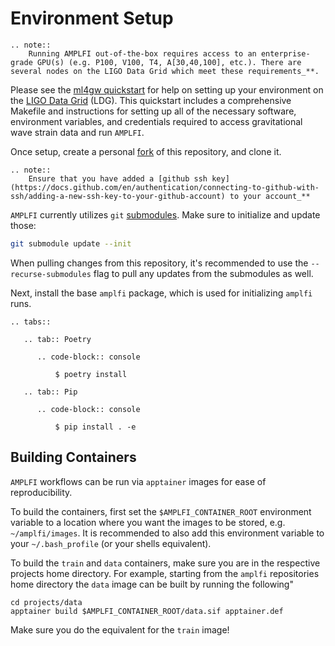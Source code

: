 Environment Setup
=================

```{eval-rst}
.. note::
    Running AMPLFI out-of-the-box requires access to an enterprise-grade GPU(s) (e.g. P100, V100, T4, A[30,40,100], etc.). There are several nodes on the LIGO Data Grid which meet these requirements_**.
```


Please see the [ml4gw quickstart](https://github.com/ml4gw/quickstart/) for help on setting up your environment 
on the [LIGO Data Grid](https://computing.docs.ligo.org/guide/computing-centres/ldg/) (LDG). This quickstart includes a comprehensive Makefile and instructions for setting up all of the necessary software, environment variables, and credentials required to access gravitational wave strain data and run `AMPLFI`.

Once setup, create a personal [fork](https://docs.github.com/en/pull-requests/collaborating-with-pull-requests/working-with-forks/fork-a-repo) of this repository, and clone it.


```{eval-rst}
.. note::
    Ensure that you have added a [github ssh key](https://docs.github.com/en/authentication/connecting-to-github-with-ssh/adding-a-new-ssh-key-to-your-github-account) to your account_**
```

`AMPLFI` currently utilizes `git` [submodules](https://git-scm.com/book/en/v2/Git-Tools-Submodules). Make sure to initialize and update those:

```bash
git submodule update --init
```


When pulling changes from this repository, it's recommended to use the `--recurse-submodules` flag to pull any updates from the submodules as well.

Next, install the base `amplfi` package, which is used for initializing `amplfi` runs. 

```{eval-rst}
.. tabs::

   .. tab:: Poetry

      .. code-block:: console

          $ poetry install

   .. tab:: Pip

      .. code-block:: console

          $ pip install . -e
```


## Building Containers
`AMPLFI` workflows can be run via `apptainer` images for ease of reproducibility.

To build the containers, first set the `$AMPLFI_CONTAINER_ROOT` environment variable
to a location where you want the images to be stored, e.g. `~/amplfi/images`. It is recommended to also add this 
environment variable to your `~/.bash_profile` (or your shells equivalent).

To build the `train` and `data` containers, make sure you are in the respective projects home directory. For example, starting from the 
`amplfi` repositories home directory the `data` image can be built by running the following"

```console
cd projects/data
apptainer build $AMPLFI_CONTAINER_ROOT/data.sif apptainer.def
```

Make sure you do the equivalent for the `train` image!

